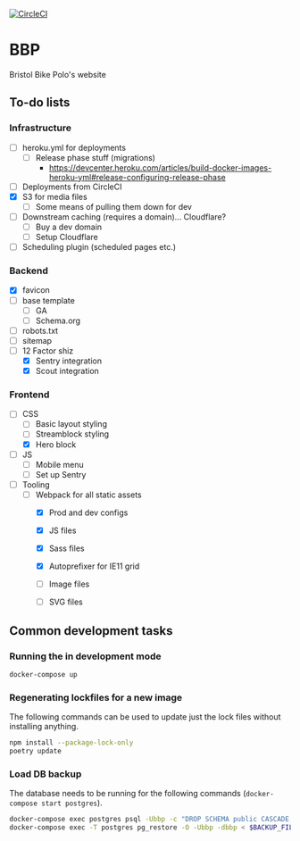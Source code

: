 [![CircleCI](https://circleci.com/gh/bcdickinson/bbp.svg?style=svg&circle-token=33a0f73e51a4a9cf976a97afe081a2b288cacceb)](https://circleci.com/gh/bcdickinson/bbp)

# BBP
Bristol Bike Polo's website


## To-do lists

### Infrastructure
- [ ] heroku.yml for deployments
  - [ ] Release phase stuff (migrations)
    - https://devcenter.heroku.com/articles/build-docker-images-heroku-yml#release-configuring-release-phase
- [ ] Deployments from CircleCI
- [x] S3 for media files
  - [ ] Some means of pulling them down for dev
- [ ] Downstream caching (requires a domain)... Cloudflare?
  - [ ] Buy a dev domain
  - [ ] Setup Cloudflare
- [ ] Scheduling plugin (scheduled pages etc.)

### Backend
- [x] favicon
- [ ] base template
  - [ ] GA
  - [ ] Schema.org
- [ ] robots.txt
- [ ] sitemap
- [ ] 12 Factor shiz
  - [x] Sentry integration
  - [x] Scout integration

### Frontend
- [ ] CSS
  - [ ] Basic layout styling
  - [ ] Streamblock styling
  - [x] Hero block
- [ ] JS
  - [ ] Mobile menu
  - [ ] Set up Sentry
- [ ] Tooling
  - [ ] Webpack for all static assets
    - [x] Prod and dev configs
    - [x] JS files
    - [x] Sass files
    - [x] Autoprefixer for IE11 grid
    - [ ] Image files
    - [ ] SVG files


## Common development tasks

### Running the in development mode

```sh
docker-compose up
```
### Regenerating lockfiles for a new image

The following commands can be used to update just the lock files without installing anything.

```sh
npm install --package-lock-only
poetry update
```
### Load DB backup

The database needs to be running for the following commands (`docker-compose start postgres`).

```sh
docker-compose exec postgres psql -Ubbp -c "DROP SCHEMA public CASCADE;"
docker-compose exec -T postgres pg_restore -O -Ubbp -dbbp < $BACKUP_FILE
```
